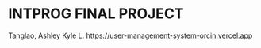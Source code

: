 # INTPROG FINAL PROJECT 

Tanglao, Ashley Kyle L. https://user-management-system-orcin.vercel.app



